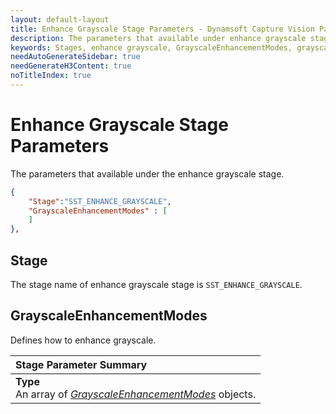 ```yaml
---
layout: default-layout
title: Enhance Grayscale Stage Parameters - Dynamsoft Capture Vision Parameters
description: The parameters that available under enhance grayscale stage of Dynamsoft Capture Vision.
keywords: Stages, enhance grayscale, GrayscaleEnhancementModes, grayscale enhancement modes
needAutoGenerateSidebar: true
needGenerateH3Content: true
noTitleIndex: true
---
```


# Enhance Grayscale Stage Parameters

The parameters that available under the enhance grayscale stage.

```json
{
    "Stage":"SST_ENHANCE_GRAYSCALE",
    "GrayscaleEnhancementModes" : [
    ]
},
```

## Stage

The stage name of enhance grayscale stage is `SST_ENHANCE_GRAYSCALE`.

## GrayscaleEnhancementModes

Defines how to enhance grayscale.

| Stage Parameter Summary |
| :---------------------- |
| **Type**<br>An array of *[GrayscaleEnhancementModes](grayscale-enhancement-modes.md)* objects. |
